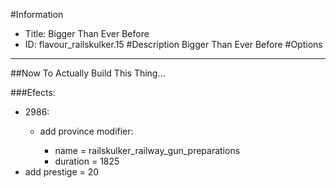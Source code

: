 #Information
 - Title: Bigger Than Ever Before
 - ID: flavour_railskulker.15
#Description
Bigger Than Ever Before
#Options

___
##Now To Actually Build This Thing...

###Efects:<ul><li>2986:</li><ul><li>add province modifier:</li><ul><li>name = railskulker_railway_gun_preparations</li><li>duration = 1825</li></ul></ul><li>add prestige = 20</li></ul>
